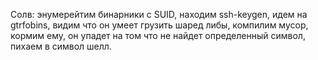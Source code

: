 Солв: энумерейтим бинарники с SUID, находим ssh-keygen, идем на gtrfobins, видим что он умеет грузить шаред либы, компилим мусор, кормим ему, он упадет на том что не найдет определенный символ, пихаем в символ шелл.
